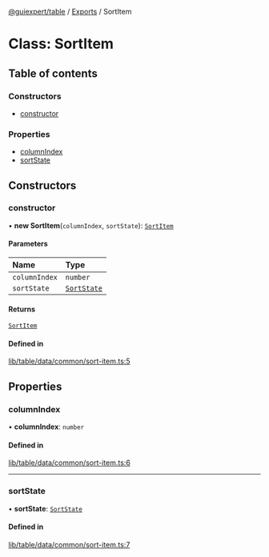 [@guiexpert/table](../README.md) / [Exports](../modules.md) / SortItem

# Class: SortItem

## Table of contents

### Constructors

- [constructor](SortItem.md#constructor)

### Properties

- [columnIndex](SortItem.md#columnindex)
- [sortState](SortItem.md#sortstate)

## Constructors

### constructor

• **new SortItem**(`columnIndex`, `sortState`): [`SortItem`](SortItem.md)

#### Parameters

| Name | Type |
| :------ | :------ |
| `columnIndex` | `number` |
| `sortState` | [`SortState`](../modules.md#sortstate) |

#### Returns

[`SortItem`](SortItem.md)

#### Defined in

[lib/table/data/common/sort-item.ts:5](https://github.com/guiexperttable/ge-table/blob/65d38fc/libs/table/src/lib/table/data/common/sort-item.ts#L5)

## Properties

### columnIndex

• **columnIndex**: `number`

#### Defined in

[lib/table/data/common/sort-item.ts:6](https://github.com/guiexperttable/ge-table/blob/65d38fc/libs/table/src/lib/table/data/common/sort-item.ts#L6)

___

### sortState

• **sortState**: [`SortState`](../modules.md#sortstate)

#### Defined in

[lib/table/data/common/sort-item.ts:7](https://github.com/guiexperttable/ge-table/blob/65d38fc/libs/table/src/lib/table/data/common/sort-item.ts#L7)

